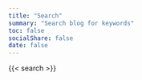 ```yaml
---
title: "Search"
summary: "Search blog for keywords"
toc: false
socialShare: false
date: false
---
```


{{< search >}}